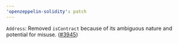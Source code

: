 ```yaml
---
'openzeppelin-solidity': patch
---
```


`Address`: Removed `isContract` because of its ambiguous nature and potential for misuse. ([#3945](https://github.com/OpenZeppelin/openzeppelin-contracts/pull/3945))
